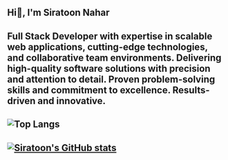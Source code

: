 ## Hi👋, I'm Siratoon Nahar


## Full Stack Developer with expertise in scalable web applications, cutting-edge technologies, and collaborative team environments. Delivering high-quality software solutions with precision and attention to detail. Proven problem-solving skills and commitment to excellence. Results-driven and innovative.

<!--
**SiratoonNahar/SiratoonNahar** is a ✨ _special_ ✨ repository because its `README.md` (this file) appears on your GitHub profile.

Here are some ideas to get you started:

- 🔭 I’m currently working on ...
- 🌱 I’m currently learning ...
- 👯 I’m looking to collaborate on ...
- 🤔 I’m looking for help with ...
- 💬 Ask me about ...
- 📫 How to reach me: ...
- 😄 Pronouns: ...
- ⚡ Fun fact: ...
-->
## ![Top Langs](https://github-readme-stats.vercel.app/api/top-langs/?username=SiratoonNahar&size_weight=0.5&count_weight=0.5)
## [![Siratoon's GitHub stats](https://github-readme-stats.vercel.app/api?username=SiratoonNahar&show_icons=true)](https://github.com/SiratoonNahar/github-readme-stats)

